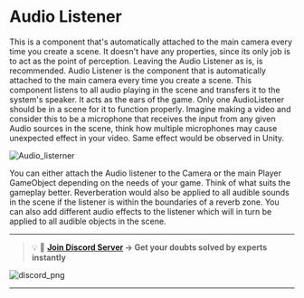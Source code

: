 # Audio Listener

This is a component that's automatically attached to the main camera every time you create a scene. It doesn't have any properties, since its only job is to act as the point of perception. Leaving the Audio Listener as is, is recommended.
Audio Listener is the component that is automatically attached to the main camera every time you create a scene.
This component listens to all audio playing in the scene and transfers it to the system's speaker. It acts as the ears of the game. Only one AudioListener should be in a scene for it to function properly. Imagine making a video and consider this to be a microphone that receives the input from any given Audio sources in the scene, think how multiple microphones may cause unexpected effect in your video. Same effect would be observed in Unity.

![Audio_listerner](https://user-images.githubusercontent.com/44625252/152986435-b82ee526-5883-4c7f-9beb-814dc8cd6c48.png)

You can either attach the Audio listener to the Camera or the main Player GameObject depending on the needs of your game. Think of what suits the gameplay better. Reverberation would also be applied to all audible sounds in the scene if the listener is within the boundaries of a reverb zone. You can also add different audio effects to the listener which will in turn be applied to all audible objects in the scene.

---
<aside>

> 💡 🚀 **[Join Discord Server](https://discord.gg/J5zDscnzms) → Get your doubts solved by experts instantly**
</aside>

![discord_png](https://user-images.githubusercontent.com/44625252/152948137-97167a02-bba1-47b9-b33c-fb2ac41f11fc.png)

---
